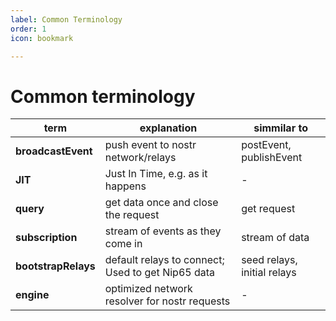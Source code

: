 ```yaml
---
label: Common Terminology
order: 1
icon: bookmark

---
```


# Common terminology

| term                | explanation                                       | simmilar to                 |
| ------------------- | ------------------------------------------------- | --------------------------- |
| **broadcastEvent**  | push event to nostr network/relays                | postEvent, publishEvent     |
| **JIT**             | Just In Time, e.g. as it happens                  | -                           |
| **query**           | get data once and close the request               | get request                 |
| **subscription**    | stream of events as they come in                  | stream of data              |
| **bootstrapRelays** | default relays to connect; Used to get Nip65 data | seed relays, initial relays |
| **engine**          | optimized network resolver for nostr requests     | -                           |
